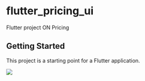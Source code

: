 # flutter_pricing_ui

Flutter project ON Pricing

## Getting Started

This project is a starting point for a Flutter application.


![](https://github.com/d4kash/flutter_pricing_ui/blob/main/ezgif.com-video-to-gif.gif)
